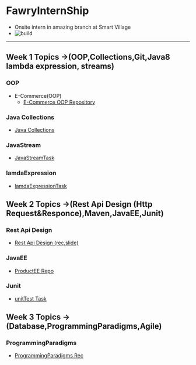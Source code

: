# FawryInternShip

- Onsite intern in amazing branch at Smart Village
- ![build](https://github.com/ahmedelhdad123/FawryInternShip/assets/91333530/41e71817-fb6f-4a6c-9f25-2cee6aa336dd)
------------------------------------------------------------------------------------------------------------------------

## Week 1 Topics ->(OOP,Collections,Git,Java8 lambda expression, streams)

### OOP
- E-Commerce(OOP)
  - [E-Commerce OOP Repository](https://github.com/ahmedelhdad123/E-Commerce-OOp/tree/master)
### Java Collections
- [Java Collections](https://github.com/ahmedelhdad123/java-topics.git)
### JavaStream
- [JavaStreamTask](https://github.com/ahmedelhdad123/javaStreams.git)
### lamdaExpression
- [lamdaExpressionTask](https://github.com/ahmedelhdad123/lamdaExpression.git)

## Week 2 Topics ->(Rest Api Design (Http Request&Responce),Maven,JavaEE,Junit)
### Rest Api Design 
- [Rest Api Design (rec,slide)](https://drive.google.com/drive/folders/1kpJHiPO1rk5zV-1dmQokr7JDSadsUUxA)
### JavaEE
- [ProductEE Repo](https://github.com/ahmedelhdad123/productEE.git)
### Junit
- [unitTest Task](https://github.com/ahmedelhdad123/unitTesting.git)
## Week 3 Topics ->(Database,ProgrammingParadigms,Agile)
### ProgrammingParadigms
- [ProgrammingParadigms Rec](https://drive.google.com/drive/folders/1bjwNAP6QB6rlL8dfCGQh8Vj2v0x6BTGG)




